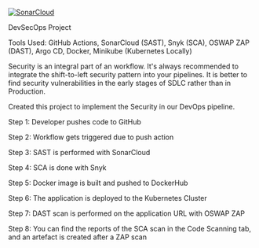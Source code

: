 [![SonarCloud](https://sonarcloud.io/images/project_badges/sonarcloud-black.svg)](https://sonarcloud.io/summary/new_code?id=Supriyo-Roy_project-2-devsecops)


DevSecOps Project

Tools Used: GitHub Actions, SonarCloud (SAST), Snyk (SCA), OSWAP ZAP (DAST), Argo CD, Docker, Minikube (Kubernetes Locally)

Security is an integral part of an workflow. It's always recommended to integrate the shift-to-left security pattern into your pipelines. It is better to find security vulnerabilities in the early stages of SDLC rather than in Production.

Created this project to implement the Security in our DevOps pipeline.

Step 1: Developer pushes code to GitHub

Step 2: Workflow gets triggered due to push action

Step 3: SAST is performed with SonarCloud

Step 4: SCA is done with Snyk 

Step 5: Docker image is built and pushed to DockerHub

Step 6: The application is deployed to the Kubernetes Cluster

Step 7: DAST scan is performed on the application URL with OSWAP ZAP

Step 8: You can find the reports of the SCA scan in the Code Scanning tab, and an artefact is created after a ZAP scan


